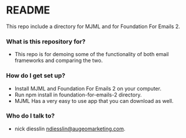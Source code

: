 # README #

This repo include a directory for MJML and for Foundation For Emails 2.

### What is this repository for? ###

* This repo is for demoing some of the functionality of both email frameworks and comparing the two.

### How do I get set up? ###

* Install MJML and Foundation For Emails 2 on your computer.
* Run npm install in foundation-for-emails-2 directory. 
* MJML Has a very easy to use app that you can download as well.

### Who do I talk to? ###

* nick diesslin [ndiesslin@augeomarketing.com](mailto:ndiesslin@augeomarketing.com "That fun guy nick").
